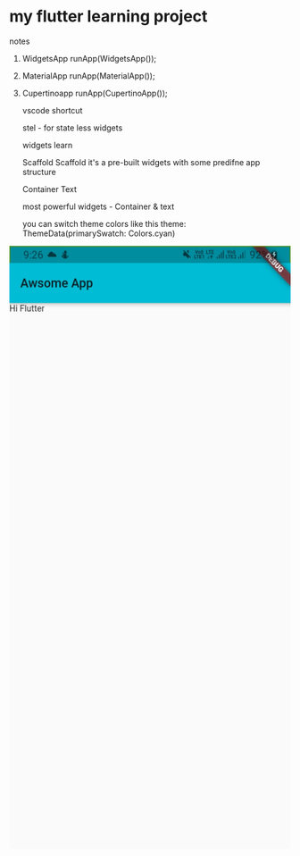 # my flutter learning project

notes

1. WidgetsApp
   runApp(WidgetsApp());
2. MaterialApp
   runApp(MaterialApp());
3. Cupertinoapp
   runApp(CupertinoApp());

   vscode shortcut

   stel - for state less widgets

   widgets learn

   Scaffold
   Scaffold it's a pre-built widgets with some predifne app structure

   Container
   Text

   most powerful widgets - Container & text

   you can switch theme colors like this
   theme: ThemeData(primarySwatch: Colors.cyan)

<img src="screenshots/sc-1.jpg" height="1080">
